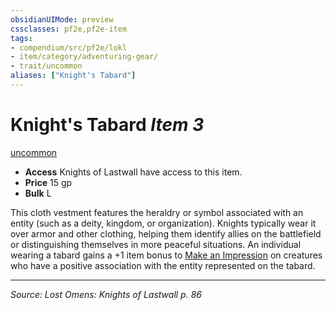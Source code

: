 ```yaml
---
obsidianUIMode: preview
cssclasses: pf2e,pf2e-item
tags:
- compendium/src/pf2e/lokl
- item/category/adventuring-gear/
- trait/uncommon
aliases: ["Knight's Tabard"]
---
```

# Knight's Tabard *Item 3*  
[uncommon](rules/traits/uncommon.md "Uncommon Rarity Trait")  

- **Access** Knights of Lastwall have access to this item.
- **Price** 15 gp
- **Bulk** L

This cloth vestment features the heraldry or symbol associated with an entity (such as a deity, kingdom, or organization). Knights typically wear it over armor and other clothing, helping them identify allies on the battlefield or distinguishing themselves in more peaceful situations. An individual wearing a tabard gains a +1 item bonus to [Make an Impression](rules/actions/make-an-impression.md) on creatures who have a positive association with the entity represented on the tabard.


---
*Source: Lost Omens: Knights of Lastwall p. 86*